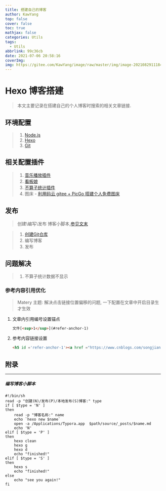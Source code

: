 ```yaml
---
title: 搭建自己的博客
author: KawYang
top: false
cover: false
toc: true
mathjax: false
categories: Utils
tags:
  - Utils
abbrlink: 99c36cb
date: 2021-07-06 20:58:16
coverImg: 
img: https://gitee.com/KawYang/image/raw/master/img/image-20210829111841508.png
---
```


# Hexo 博客搭建

> 本文主要记录在搭建自己的个人博客时搜索的相关文章链接.

## 环境配置

> 1. [Node.js](http://nodejs.cn/download/)
> 2. [Hexo](https://hexo.io/zh-cn/)
> 3. [Git](https://git-scm.com/)

## 相关配置插件

> 1. [音乐播放插件](https://www.cnblogs.com/fby698/p/12663089.html)
> 2. [看板娘](https://blog.csdn.net/weixin_40834438/article/details/106365433)
> 3. [不算子统计插件](http://busuanzi.ibruce.info/)
> 4. 图床 - [利用码云 gitee + PicGo 搭建个人免费图床](https://blog.csdn.net/qq_39564555/article/details/105080209)

## 发布

> 创建\编写\发布 博客小脚本,[参见文末](#tool-1)

> 1. [创建Git仓库](https://segmentfault.com/a/1190000017986794)
> 2. 编写博客
> 3. 发布

## 问题解决

> 1. 不算子统计数据不显示

### 参考内容引用优化

> Matery 主题: 解决点击链接位置偏移的问题, 一下配置在文章中开启目录生才生效

1. 文章内引用编号设置锚点

   ```html
   文件[<sup>1</sup>](#refer-anchor-1)
   ```

   

2. 参考内容链接设置

	```html
	<h5 id ='refer-anchor-1'><a href ="https://www.cnblogs.com/songjianming/articles/12497740.htm">[1]: Mac中环境变量加载顺序</a></h5>   
	```

## 附录

---

<h5 id ='tool-1'>编写博客小脚本</h5>   



```shell
#!/bin/sh
read -p "创建(N)/发布(P)/本地发布(S)博客:" type
if [ $type = 'N' ]
then
    read -p "博客名称:" name
    echo `hexo new $name`
    open -a /Applications/Typora.app  $path/source/_posts/$name.md
	echo 'N'
elif [ $type = 'P' ]
then
	hexo clean
	hexo g
	hexo d
    echo "finished!"
elif [ $type = 'S' ]
then 
	hexo s
	echo "finished!"
else
	echo "see you again!"
fi
```

